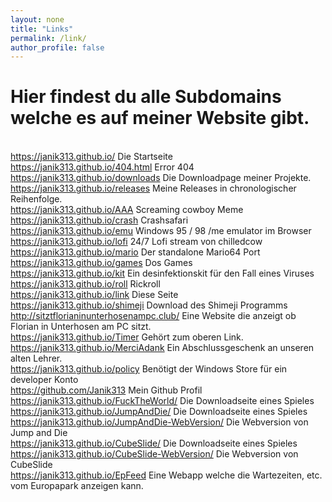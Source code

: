 ```yaml
---
layout: none
title: "Links"
permalink: /link/
author_profile: false
---
```

<html lang="en-US">
<head>
<!-- Global site tag (gtag.js) - Google Analytics -->
<script async src="https://www.googletagmanager.com/gtag/js?id=UA-157295670-1"></script>
<script>
  window.dataLayer = window.dataLayer || [];
  function gtag(){dataLayer.push(arguments);}
  gtag('js', new Date());

  gtag('config', 'UA-157295670-1');
</script>

<h1>Hier findest du alle Subdomains welche es auf meiner Website gibt.</h1>
<br><a href="https://janik313.github.io/">https://janik313.github.io/</a> Die Startseite
<br><a href="https://janik313.github.io/404.html">https://janik313.github.io/404.html</a> Error 404
<br><a href="https://janik313.github.io/downloads">https://janik313.github.io/downloads</a> Die Downloadpage meiner Projekte.
<br><a href="https://janik313.github.io/releases">https://janik313.github.io/releases</a> Meine Releases in chronologischer Reihenfolge.
<br><a href="https://janik313.github.io/AAA">https://janik313.github.io/AAA</a> Screaming cowboy Meme
<br><a href="https://janik313.github.io/crash">https://janik313.github.io/crash</a> Crashsafari
<br><a href="https://janik313.github.io/emu">https://janik313.github.io/emu</a> Windows 95 / 98 /me emulator im Browser
<br><a href="https://janik313.github.io/lofi">https://janik313.github.io/lofi</a> 24/7 Lofi stream von chilledcow
<br><a href="https://janik313.github.io/mario">https://janik313.github.io/mario</a> Der standalone Mario64 Port
<br><a href="https://janik313.github.io/games">https://janik313.github.io/games</a> Dos Games
<br><a href="https://janik313.github.io/kit">https://janik313.github.io/kit</a> Ein desinfektionskit für den Fall eines Viruses
<br><a href="https://janik313.github.io/roll">https://janik313.github.io/roll</a> Rickroll
<br><a href="https://janik313.github.io/link">https://janik313.github.io/link</a> Diese Seite
<br><a href="https://janik313.github.io/shimeji">https://janik313.github.io/shimeji</a> Download des Shimeji Programms
<br><a href="http://sitztflorianinunterhosenampc.club/">http://sitztflorianinunterhosenampc.club/</a> Eine Website die anzeigt ob Florian in Unterhosen am PC sitzt.
<br><a href="https://janik313.github.io/Timer">https://janik313.github.io/Timer</a> Gehört zum oberen Link.
<br><a href="https://janik313.github.io/MerciAdank">https://janik313.github.io/MerciAdank</a> Ein Abschlussgeschenk an unseren alten Lehrer.
<br><a href="https://janik313.github.io/policy">https://janik313.github.io/policy</a> Benötigt der Windows Store für ein developer Konto
<br><a href="https://github.com/Janik313">https://github.com/Janik313</a> Mein Github Profil
<br><a href="https://janik313.github.io/FuckTheWorld/">https://janik313.github.io/FuckTheWorld/</a> Die Downloadseite eines Spieles
<br><a href="https://janik313.github.io/JumpAndDie/">https://janik313.github.io/JumpAndDie/</a> Die Downloadseite eines Spieles
<br><a href="https://janik313.github.io/JumpAndDie-WebVersion/">https://janik313.github.io/JumpAndDie-WebVersion/</a> Die Webversion von Jump and Die
<br><a href="https://janik313.github.io/CubeSlide/">https://janik313.github.io/CubeSlide/</a> Die Downloadseite eines Spieles
<br><a href="https://janik313.github.io/CubeSlide-WebVersion/">https://janik313.github.io/CubeSlide-WebVersion/</a> Die Webversion von CubeSlide
<br><a href="https://janik313.github.io/EpFeed">https://janik313.github.io/EpFeed</a> Eine Webapp welche die Wartezeiten, etc. vom Europapark anzeigen kann.
</html>



